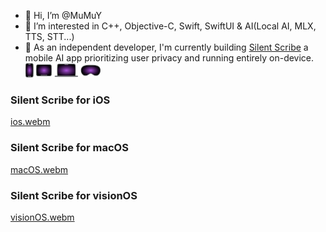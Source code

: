 - 👋 Hi, I’m @MuMuY
- 👀 I’m interested in C++, Objective-C, Swift, SwiftUI & AI(Local AI, MLX, TTS, STT...)
- 🌱 As an independent developer, I'm currently building [Silent Scribe](https://apps.apple.com/us/app/silent-scribe/id6743067448) a mobile AI app prioritizing user privacy and running entirely on-device.![support platform](platforms_tiny_icon.png)

### Silent Scribe for iOS 
[ios.webm](https://github.com/user-attachments/assets/cd058b11-b1bf-4e13-b817-397d9363aee3)

### Silent Scribe for macOS
[macOS.webm](https://github.com/user-attachments/assets/dade37bd-4516-49da-8537-f13e1520122d)

### Silent Scribe for visionOS
[visionOS.webm](https://github.com/user-attachments/assets/92e67a77-bfc2-4d98-b550-89074b863ede)

<!---
alimysoyang/alimysoyang is a ✨ special ✨ repository because its `README.md` (this file) appears on your GitHub profile.
You can click the Preview link to take a look at your changes.
--->
